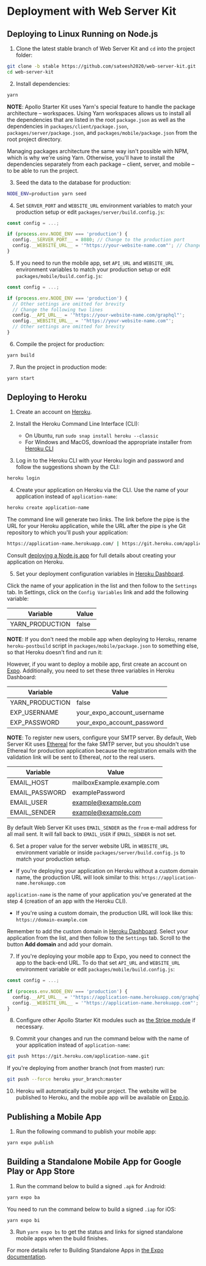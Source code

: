 # Deployment with Web Server Kit

## Deploying to Linux Running on Node.js

1. Clone the latest stable branch of Web Server Kit and `cd` into the project folder:

```bash
git clone -b stable https://github.com/sateesh2020/web-server-kit.git
cd web-server-kit
```

2. Install dependencies:

```bash
yarn
```

**NOTE**: Apollo Starter Kit uses Yarn's special feature to handle the package architecture &ndash; workspaces. Using
Yarn workspaces allows us to install all the dependencies that are listed in the root `package.json` as well as the
dependencies in `packages/client/package.json`, `packages/server/package.json`, and `packages/mobile/package.json` from
the root project directory.

Managing packages architecture the same way isn't possible with NPM, which is why we're using Yarn. Otherwise, you'll
have to install the dependencies separately from each package &ndash; client, server, and mobile &ndash; to be able to
run the project.

3. Seed the data to the database for production:

```bash
NODE_ENV=production yarn seed
```

4. Set `SERVER_PORT` and `WEBSITE_URL` environment variables to match your production setup or edit
   `packages/server/build.config.js`:

```javascript
const config = ...;

if (process.env.NODE_ENV === 'production') {
  config.__SERVER_PORT__ = 8080; // Change to the production port
  config.__WEBSITE_URL__ = '"https://your-website-name.com"'; // Change to the production domain
}
```

5. If you need to run the mobile app, set `API_URL` and `WEBSITE_URL` environment variables to match your production setup or edit `packages/mobile/build.config.js`:

```javascript
const config = ...;

if (process.env.NODE_ENV === 'production') {
  // Other settings are omitted for brevity
  // Change the following two lines
  config.__API_URL__ = '"https://your-website-name.com/graphql"';
  config.__WEBSITE_URL__ = '"https://your-website-name.com"';
  // Other settings are omitted for brevity
}
```

6. Compile the project for production:

```bash
yarn build
```

7. Run the project in production mode:

```bash
yarn start
```

## Deploying to Heroku

1. Create an account on [Heroku].

2. Install the Heroku Command Line Interface (CLI):

   - On Ubuntu, run `sudo snap install heroku --classic`
   - For Windows and MacOS, download the appropriate installer from [Heroku CLI]

3. Log in to the Heroku CLI with your Heroku login and password and follow the suggestions shown by the CLI:

```bash
heroku login
```

4. Create your application on Heroku via the CLI. Use the name of your application instead of `application-name`:

```bash
heroku create application-name
```

The command line will generate two links. The link before the pipe is the URL for your Heroku application, while the
URL after the pipe is yhe Git repository to which you'll push your application:

```bash
https://application-name.herokuapp.com/ | https://git.heroku.com/application-name.git
```

Consult [deploying a Node.js app] for full details about creating your application on Heroku.

5. Set your deployment configuration variables in [Heroku Dashboard].

Click the name of your application in the list and then follow to the `Settings` tab. In Settings, click on the
`Config Variables` link and add the following variable:

| Variable        | Value |
| --------------- | ----- |
| YARN_PRODUCTION | false |

**NOTE**: If you don't need the mobile app when deploying to Heroku, rename `heroku-postbuild` script in `packages/mobile/package.json` to something else, so that Heroku doesn't find and run it:

However, if you want to deploy a mobile app, first create an account on [Expo]. Additionally, you need to set these
three variables in Heroku Dashboard:

| Variable        | Value                      |
| --------------- | -------------------------- |
| YARN_PRODUCTION | false                      |
| EXP_USERNAME    | your_expo_account_username |
| EXP_PASSWORD    | your_expo_account_password |

**NOTE**: To register new users, configure your SMTP server. By default, Web Server Kit uses [Ethereal]
for the fake SMTP server, but you shouldn't use Ethereal for production application because the registration emails with
the validation link will be sent to Ethereal, _not_ to the real users.

| Variable       | Value                      |
| -------------- | -------------------------- |
| EMAIL_HOST     | mailboxExample.example.com |
| EMAIL_PASSWORD | examplePassword            |
| EMAIL_USER     | example@example.com        |
| EMAIL_SENDER   | example@example.com        |

By default Web Server Kit uses `EMAIL_SENDER` as the `from` e-mail address for all mail sent. It will fall back to `EMAIL_USER` if `EMAIL_SENDER` is not set.

6. Set a proper value for the server website URL in `WEBSITE_URL` environment variable or inside `packages/server/build.config.js` to match your production setup.

- If you're deploying your application on Heroku without a custom domain name, the production URL will look similar to this: `https://application-name.herokuapp.com`

`application-name` is the name of your application you've generated at the step 4 (creation of an app with the Heroku
CLI).

- If you're using a custom domain, the production URL will look like this: `https://domain-example.com`

Remember to add the custom domain in [Heroku Dashboard]. Select your application from the list, and then follow to the
`Settings` tab. Scroll to the button **Add domain** and add your domain.

7. If you're deploying your mobile app to Expo, you need to connect the app to the back-end URL. To do that set `API_URL` and `WEBSITE_URL` environment variable or edit `packages/mobile/build.config.js`:

```javascript
const config = ...;

if (process.env.NODE_ENV === 'production') {
  config.__API_URL__ = '"https://application-name.herokuapp.com/graphql"';
  config.__WEBSITE_URL__ = '"https://application-name.herokuapp.com"';
}
```

8. Configure other Apollo Starter Kit modules such as [the Stripe module] if necessary.

9. Commit your changes and run the command below with the name of your application instead of `application-name`:

```bash
git push https://git.heroku.com/application-name.git
```

If you're deploying from another branch (not from master) run:

```bash
git push --force heroku your_branch:master
```

10. Heroku will automatically build your project. The website will be published to Heroku, and the mobile app will be
    available on [Expo.io].

## Publishing a Mobile App

1. Run the following command to publish your mobile app:

```bash
yarn expo publish
```

## Building a Standalone Mobile App for Google Play or App Store

1. Run the command below to build a signed `.apk` for Android:

```bash
yarn expo ba
```

You need to run the command below to build a signed `.iap` for iOS:

```bash
yarn expo bi
```

3. Run `yarn expo bs` to get the status and links for signed standalone mobile apps when the build finishes.

For more details refer to Building Standalone Apps in [the Expo documentation].

[heroku]: https://heroku.com
[heroku cli]: https://devcenter.heroku.com/articles/heroku-cli#download-and-install
[deploying a node.js app]: https://devcenter.heroku.com/articles/getting-started-with-nodejs
[heroku dashboard]: https://dashboard.heroku.com/apps
[expo]: https://expo.io
[ethereal]: https://ethereal.email/
[the stripe module]: /docs/modules/Stripe%20Subscription.md
[expo.io]: https://expo.io
[the expo documentation]: https://docs.expo.io/versions/latest/
